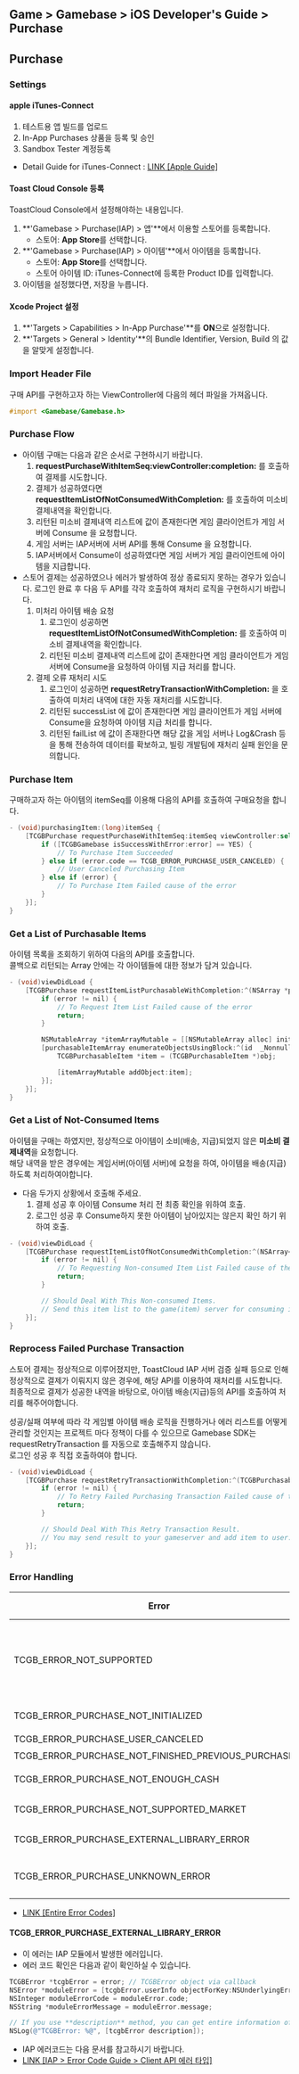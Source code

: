 ## Game > Gamebase > iOS Developer's Guide > Purchase

## Purchase


### Settings
#### apple iTunes-Connect
1. 테스트용 앱 빌드를 업로드
2. In-App Purchases 상품을 등록 및 승인
3. Sandbox Tester 계정등록
* Detail Guide for iTunes-Connect : [LINK \[Apple Guide\]](https://help.apple.com/itunes-connect/developer/#/devb57be10e7)

#### Toast Cloud Console 등록
ToastCloud Console에서 설정해야하는 내용입니다.

1. **'Gamebase > Purchase(IAP) > 앱'**에서 이용할 스토어를 등록합니다.
	* 스토어: **App Store**를 선택합니다.
2. **'Gamebase > Purchase(IAP) > 아이템'**에서 아이템을 등록합니다.
	* 스토어: **App Store**를 선택합니다.
	* 스토어 아이템 ID: iTunes-Connect에 등록한 Product ID를 입력합니다.
3. 아이템을 설정했다면, 저장을 누릅니다.

#### Xcode Project 설정
1. **'Targets > Capabilities > In-App Purchase'**를 **ON**으로 설정합니다.
2. **'Targets > General > Identity'**의 Bundle Identifier, Version, Build 의 값을 알맞게 설정합니다.

### Import Header File

구매 API를 구현하고자 하는 ViewController에 다음의 헤더 파일을 가져옵니다.

```objectivec
#import <Gamebase/Gamebase.h>
```

### Purchase Flow

* 아이템 구매는 다음과 같은 순서로 구현하시기 바랍니다.
	1. **requestPurchaseWithItemSeq:viewController:completion:** 를 호출하여 결제를 시도합니다.
	2. 결제가 성공하였다면 **requestItemListOfNotConsumedWithCompletion:** 를 호출하여 미소비 결제내역을 확인합니다.
	3. 리턴된 미소비 결제내역 리스트에 값이 존재한다면 게임 클라이언트가 게임 서버에 Consume 을 요청합니다.
	4. 게임 서버는 IAP서버에 서버 API를 통해 Consume 을 요청합니다.
	5. IAP서버에서 Consume이 성공하였다면 게임 서버가 게임 클라이언트에 아이템을 지급합니다.
* 스토어 결제는 성공하였으나 에러가 발생하여 정상 종료되지 못하는 경우가 있습니다. 로그인 완료 후 다음 두 API를 각각 호출하여 재처리 로직을 구현하시기 바랍니다.
	1. 미처리 아이템 배송 요청
		1. 로그인이 성공하면 **requestItemListOfNotConsumedWithCompletion:** 를 호출하여 미소비 결제내역을 확인합니다.
		2. 리턴된 미소비 결제내역 리스트에 값이 존재한다면 게임 클라이언트가 게임 서버에 Consume을 요청하여 아이템 지급 처리를 합니다.
	2. 결제 오류 재처리 시도
        1. 로그인이 성공하면 **requestRetryTransactionWithCompletion:** 을 호출하여 미처리 내역에 대한 자동 재처리를 시도합니다.
		2. 리턴된 successList 에 값이 존재한다면 게임 클라이언트가 게임 서버에 Consume을 요청하여 아이템 지급 처리를 합니다.
    	3. 리턴된 failList 에 값이 존재한다면 해당 값을 게임 서버나 Log&Crash 등을 통해 전송하여 데이터를 확보하고, 빌링 개발팀에 재처리 실패 원인을 문의합니다.


### Purchase Item

구매하고자 하는 아이템의 itemSeq를 이용해 다음의 API를 호출하여 구매요청을 합니다.

```objectivec
- (void)purchasingItem:(long)itemSeq {
    [TCGBPurchase requestPurchaseWithItemSeq:itemSeq viewController:self completion:^(TCGBPurchasableReceipt *purchasableReceipt, TCGBError *error) {
        if ([TCGBGamebase isSuccessWithError:error] == YES) {
            // To Purchase Item Succeeded
        } else if (error.code == TCGB_ERROR_PURCHASE_USER_CANCELED) {
            // User Canceled Purchasing Item
        } else if (error) {
            // To Purchase Item Failed cause of the error
        }
    }];
}
```







### Get a List of Purchasable Items

아이템 목록을 조회하기 위하여 다음의 API를 호출합니다.<br/>
콜백으로 리턴되는 Array 안에는 각 아이템들에 대한 정보가 담겨 있습니다.

```objectivec
- (void)viewDidLoad {
    [TCGBPurchase requestItemListPurchasableWithCompletion:^(NSArray *purchasableItemArray, TCGBError *error) {
        if (error != nil) {
            // To Request Item List Failed cause of the error
            return;
        }

        NSMutableArray *itemArrayMutable = [[NSMutableArray alloc] init];
        [purchasableItemArray enumerateObjectsUsingBlock:^(id  _Nonnull obj, NSUInteger idx, BOOL * _Nonnull stop) {
            TCGBPurchasableItem *item = (TCGBPurchasableItem *)obj;

            [itemArrayMutable addObject:item];
        }];
    }];
}
```


### Get a List of Not-Consumed Items

아이템을 구매는 하였지만, 정상적으로 아이템이 소비(배송, 지급)되었지 않은 **미소비 결제내역**을 요청합니다.<br/>
해당 내역을 받은 경우에는 게임서버(아이템 서버)에 요청을 하여, 아이템을 배송(지급)하도록 처리하여야합니다.

* 다음 두가지 상황에서 호출해 주세요.
    1. 결제 성공 후 아이템 Consume 처리 전 최종 확인을 위하여 호출.
    2. 로그인 성공 후 Consume하지 못한 아이템이 남아있지는 않은지 확인 하기 위하여 호출.


```objectivec
- (void)viewDidLoad {
    [TCGBPurchase requestItemListOfNotConsumedWithCompletion:^(NSArray<TCGBPurchasableReceipt *> *purchasableReceiptArray, TCGBError *error) {
        if (error != nil) {
            // To Requesting Non-consumed Item List Failed cause of the error
            return;
        }

        // Should Deal With This Non-consumed Items.
        // Send this item list to the game(item) server for consuming item
    }];
}
```







### Reprocess Failed Purchase Transaction

스토어 결제는 정상적으로 이루어졌지만, ToastCloud IAP 서버 검증 실패 등으로 인해 정상적으로 결제가 이뤄지지 않은 경우에, 해당 API를 이용하여 재처리를 시도합니다. <br/>
최종적으로 결제가 성공한 내역을 바탕으로, 아이템 배송(지급)등의 API를 호출하여 처리를 해주어야합니다.
<br/>

성공/실패 여부에 따라 각 게임별 아이템 배송 로직을 진행하거나 에러 리스트를 어떻게 관리할 것인지는 프로젝트 마다 정책이 다를 수 있으므로 Gamebase SDK는 requestRetryTransaction 를 자동으로 호출해주지 않습니다.<br/>
로그인 성공 후 직접 호출하여야 합니다.

```objectivec
- (void)viewDidLoad {
    [TCGBPurchase requestRetryTransactionWithCompletion:^(TCGBPurchasableRetryTransactionResult *transactionResult, TCGBError *error) {
        if (error != nil) {
            // To Retry Failed Purchasing Transaction Failed cause of the error
            return;
        }

        // Should Deal With This Retry Transaction Result.
        // You may send result to your gameserver and add item to user.
    }];
}
```










### Error Handling

| Error | Error Code | Notes |
| ----- | ---------- | ----- |
| TCGB_ERROR_NOT_SUPPORTED | 10 | GamebaseAdapter가 포함되지 않았습니다.<br/>Error 객체의 도메인이 "TCGB.Gamebase.TCGBPurchase" 인 경우, PurchaseAdapter의 존재 유무를 확인해주시길 바랍니다. |
| TCGB\_ERROR\_PURCHASE\_NOT\_INITIALIZED | 4001 | Gamebase PurchaseAdapter가 초기화되지 않았습니다. |
| TCGB\_ERROR\_PURCHASE\_USER\_CANCELED | 4002 | 구매가 취소되었습니다. |
| TCGB\_ERROR\_PURCHASE\_NOT\_FINISHED\_PREVIOUS\_PURCHASING | 4003 | 이전 구매가 완료되지 않았습니다. |
| TCGB\_ERROR\_PURCHASE\_NOT\_ENOUGH\_CASH | 4004 | 해당 스토어의 캐쉬가 부족하여 결제할 수 없습니다. |
| TCGB\_ERROR\_PURCHASE\_NOT\_SUPPORTED\_MARKET | 4010 | 지원하지 않는 스토어입니다. iOS의 지원가능한 스토어는 "AS" 입니다. |
| TCGB\_ERROR\_PURCHASE\_EXTERNAL\_LIBRARY\_ERROR | 4201 | IAP 라이브러리 에러입니다.<br>error.message 를 확인하세요. |
| TCGB\_ERROR\_PURCHASE\_UNKNOWN\_ERROR | 4999 | 정의되지 않은 구매 에러입니다.<br>전체 로그를 Gamebase 개발팀에 전달하여 에러상황을 문의해 주세요. |

* [LINK \[Entire Error Codes\]](./error-codes#client-sdk)



#### TCGB_ERROR_PURCHASE_EXTERNAL_LIBRARY_ERROR

* 이 에러는 IAP 모듈에서 발생한 에러입니다.
* 에러 코드 확인은 다음과 같이 확인하실 수 있습니다.

```objectivec
TCGBError *tcgbError = error; // TCGBError object via callback
NSError *moduleError = [tcgbError.userInfo objectForKey:NSUnderlyingErrorKey]; // NSError object from external module
NSInteger moduleErrorCode = moduleError.code;
NSString *moduleErrorMessage = moduleError.message;

// If you use **description** method, you can get entire information of this object by JSON Format
NSLog(@"TCGBError: %@", [tcgbError description]);
```

* IAP 에러코드는 다음 문서를 참고하시기 바랍니다.
* [LINK \[IAP > Error Code Guide > Client API 에러 타입\]](http://docs.cloud.toast.com/ko/Common/IAP/ko/Error%20Code/#client-api)

